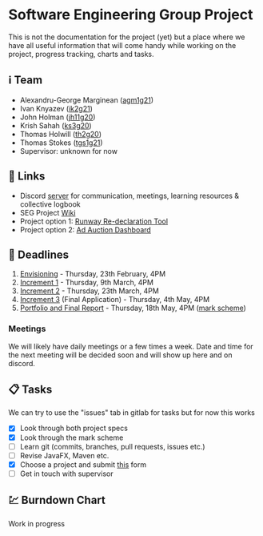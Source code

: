 # Software Engineering Group Project

This is not the documentation for the project (yet) but a place where we have all useful information that will come handy while working on the project, progress tracking, charts and tasks.

## :information_source: Team

- Alexandru-George Marginean ([agm1g21](https://secure.ecs.soton.ac.uk/people/agm1g21))
- Ivan Knyazev ([ik2g21](https://secure.ecs.soton.ac.uk/people/ik2g21))
- John Holman ([jh11g20](https://secure.ecs.soton.ac.uk/people/jh11g20))
- Krish Sahah ([ks3g20](https://secure.ecs.soton.ac.uk/people/ks3g20))
- Thomas Holwill ([th2g20](https://secure.ecs.soton.ac.uk/people/th2g20))
- Thomas Stokes ([tgs1g21](https://secure.ecs.soton.ac.uk/people/tgs1g21))
- Supervisor: unknown for now

## :paperclip: Links

- Discord [server](https://discord.gg/Y8J24SaA) for communication, meetings, learning resources & collective logbook
- SEG Project [Wiki](https://secure.ecs.soton.ac.uk/noteswiki/w/COMP2211_Notes)
- Project option 1: [Runway Re-declaration Tool](https://secure.ecs.soton.ac.uk/noteswiki/w/Runway_Re-declaration_Tool_2018)
- Project option 2: [Ad Auction Dashboard](https://secure.ecs.soton.ac.uk/noteswiki/w/Ad_Auction_Dashboard_2018)

## :date: Deadlines

1. [Envisioning](http://edshare.soton.ac.uk/21184/) - Thursday, 23th February, 4PM
2. [Increment 1](http://edshare.soton.ac.uk/21185/) - Thursday, 9th March, 4PM
3. [Increment 2](http://edshare.soton.ac.uk/21186/) - Thursday, 23th March, 4PM
4. [Increment 3](http://edshare.soton.ac.uk/21187/) (Final Application) - Thursday, 4th May, 4PM
5. [Portfolio and Final Report](http://edshare.soton.ac.uk/21188/) - Thursday, 18th May, 4PM ([mark scheme](http://edshare.soton.ac.uk/20939/))

### Meetings

We will likely have daily meetings or a few times a week. Date and time for the next meeting will be decided soon and will show up here and on discord.

## :clipboard: Tasks

We can try to use the "issues" tab in gitlab for tasks but for now this works

- [x] Look through both project specs
- [x] Look through the mark scheme
- [ ] Learn git (commits, branches, pull requests, issues etc.)
- [ ] Revise JavaFX, Maven etc.
- [x] Choose a project and submit [this](https://forms.gle/bKm9AQZipRkzfJBa6) form
- [ ] Get in touch with supervisor

## :chart: Burndown Chart

Work in progress
